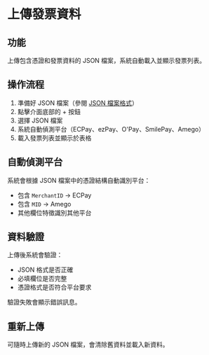 # 上傳發票資料

## 功能

上傳包含憑證和發票資料的 JSON 檔案，系統自動載入並顯示發票列表。

## 操作流程

1. 準備好 JSON 檔案（參閱 [JSON 檔案格式](03-json-format.md)）
2. 點擊介面底部的 + 按鈕
3. 選擇 JSON 檔案
4. 系統自動偵測平台（ECPay、ezPay、O'Pay、SmilePay、Amego）
5. 載入發票列表並顯示於表格

## 自動偵測平台

系統會根據 JSON 檔案中的憑證結構自動識別平台：
- 包含 `MerchantID` → ECPay
- 包含 `MID` → Amego
- 其他欄位特徵識別其他平台

## 資料驗證

上傳後系統會驗證：
- JSON 格式是否正確
- 必填欄位是否完整
- 憑證格式是否符合平台要求

驗證失敗會顯示錯誤訊息。

## 重新上傳

可隨時上傳新的 JSON 檔案，會清除舊資料並載入新資料。
